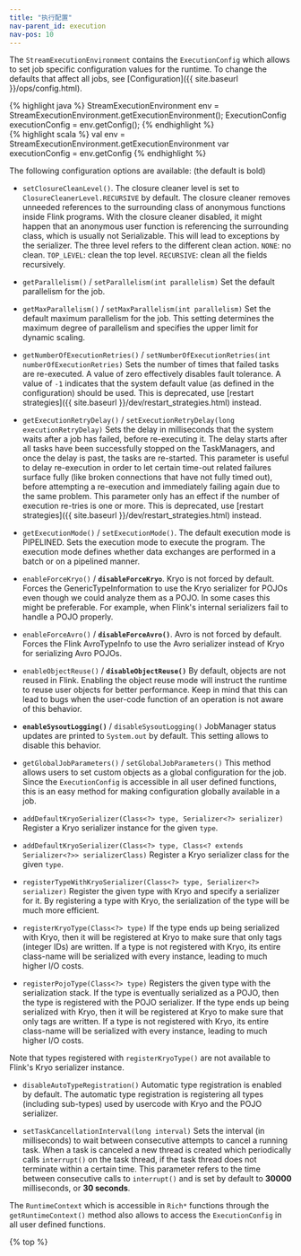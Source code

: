 ```yaml
---
title: "执行配置"
nav-parent_id: execution
nav-pos: 10
---
```

<!--
Licensed to the Apache Software Foundation (ASF) under one
or more contributor license agreements.  See the NOTICE file
distributed with this work for additional information
regarding copyright ownership.  The ASF licenses this file
to you under the Apache License, Version 2.0 (the
"License"); you may not use this file except in compliance
with the License.  You may obtain a copy of the License at

  http://www.apache.org/licenses/LICENSE-2.0

Unless required by applicable law or agreed to in writing,
software distributed under the License is distributed on an
"AS IS" BASIS, WITHOUT WARRANTIES OR CONDITIONS OF ANY
KIND, either express or implied.  See the License for the
specific language governing permissions and limitations
under the License.
-->

The `StreamExecutionEnvironment` contains the `ExecutionConfig` which allows to set job specific configuration values for the runtime.
To change the defaults that affect all jobs, see [Configuration]({{ site.baseurl }}/ops/config.html).

<div class="codetabs" markdown="1">
<div data-lang="java" markdown="1">
{% highlight java %}
StreamExecutionEnvironment env = StreamExecutionEnvironment.getExecutionEnvironment();
ExecutionConfig executionConfig = env.getConfig();
{% endhighlight %}
</div>
<div data-lang="scala" markdown="1">
{% highlight scala %}
val env = StreamExecutionEnvironment.getExecutionEnvironment
var executionConfig = env.getConfig
{% endhighlight %}
</div>
</div>

The following configuration options are available: (the default is bold)

- `setClosureCleanLevel()`. The closure cleaner level is set to `ClosureCleanerLevel.RECURSIVE` by default. The closure cleaner removes unneeded references to the surrounding class of anonymous functions inside Flink programs.
With the closure cleaner disabled, it might happen that an anonymous user function is referencing the surrounding class, which is usually not Serializable. This will lead to exceptions by the serializer. The three level
refers to the different clean action. `NONE`: no clean. `TOP_LEVEL`: clean the top level. `RECURSIVE`: clean all the fields recursively. 

- `getParallelism()` / `setParallelism(int parallelism)` Set the default parallelism for the job.

- `getMaxParallelism()` / `setMaxParallelism(int parallelism)` Set the default maximum parallelism for the job. This setting determines the maximum degree of parallelism and specifies the upper limit for dynamic scaling.

- `getNumberOfExecutionRetries()` / `setNumberOfExecutionRetries(int numberOfExecutionRetries)` Sets the number of times that failed tasks are re-executed. A value of zero effectively disables fault tolerance. A value of `-1` indicates that the system default value (as defined in the configuration) should be used. This is deprecated, use [restart strategies]({{ site.baseurl }}/dev/restart_strategies.html) instead.

- `getExecutionRetryDelay()` / `setExecutionRetryDelay(long executionRetryDelay)` Sets the delay in milliseconds that the system waits after a job has failed, before re-executing it. The delay starts after all tasks have been successfully stopped on the TaskManagers, and once the delay is past, the tasks are re-started. This parameter is useful to delay re-execution in order to let certain time-out related failures surface fully (like broken connections that have not fully timed out), before attempting a re-execution and immediately failing again due to the same problem. This parameter only has an effect if the number of execution re-tries is one or more. This is deprecated, use [restart strategies]({{ site.baseurl }}/dev/restart_strategies.html) instead.

- `getExecutionMode()` / `setExecutionMode()`. The default execution mode is PIPELINED. Sets the execution mode to execute the program. The execution mode defines whether data exchanges are performed in a batch or on a pipelined manner.

- `enableForceKryo()` / **`disableForceKryo`**. Kryo is not forced by default. Forces the GenericTypeInformation to use the Kryo serializer for POJOs even though we could analyze them as a POJO. In some cases this might be preferable. For example, when Flink's internal serializers fail to handle a POJO properly.

- `enableForceAvro()` / **`disableForceAvro()`**. Avro is not forced by default. Forces the Flink AvroTypeInfo to use the Avro serializer instead of Kryo for serializing Avro POJOs.

- `enableObjectReuse()` / **`disableObjectReuse()`** By default, objects are not reused in Flink. Enabling the object reuse mode will instruct the runtime to reuse user objects for better performance. Keep in mind that this can lead to bugs when the user-code function of an operation is not aware of this behavior.

- **`enableSysoutLogging()`** / `disableSysoutLogging()` JobManager status updates are printed to `System.out` by default. This setting allows to disable this behavior.

- `getGlobalJobParameters()` / `setGlobalJobParameters()` This method allows users to set custom objects as a global configuration for the job. Since the `ExecutionConfig` is accessible in all user defined functions, this is an easy method for making configuration globally available in a job.

- `addDefaultKryoSerializer(Class<?> type, Serializer<?> serializer)` Register a Kryo serializer instance for the given `type`.

- `addDefaultKryoSerializer(Class<?> type, Class<? extends Serializer<?>> serializerClass)` Register a Kryo serializer class for the given `type`.

- `registerTypeWithKryoSerializer(Class<?> type, Serializer<?> serializer)` Register the given type with Kryo and specify a serializer for it. By registering a type with Kryo, the serialization of the type will be much more efficient.

- `registerKryoType(Class<?> type)` If the type ends up being serialized with Kryo, then it will be registered at Kryo to make sure that only tags (integer IDs) are written. If a type is not registered with Kryo, its entire class-name will be serialized with every instance, leading to much higher I/O costs.

- `registerPojoType(Class<?> type)` Registers the given type with the serialization stack. If the type is eventually serialized as a POJO, then the type is registered with the POJO serializer. If the type ends up being serialized with Kryo, then it will be registered at Kryo to make sure that only tags are written. If a type is not registered with Kryo, its entire class-name will be serialized with every instance, leading to much higher I/O costs.

Note that types registered with `registerKryoType()` are not available to Flink's Kryo serializer instance.

- `disableAutoTypeRegistration()` Automatic type registration is enabled by default. The automatic type registration is registering all types (including sub-types) used by usercode with Kryo and the POJO serializer.

- `setTaskCancellationInterval(long interval)` Sets the interval (in milliseconds) to wait between consecutive attempts to cancel a running task. When a task is canceled a new thread is created which periodically calls `interrupt()` on the task thread, if the task thread does not terminate within a certain time. This parameter refers to the time between consecutive calls to `interrupt()` and is set by default to **30000** milliseconds, or **30 seconds**.

The `RuntimeContext` which is accessible in `Rich*` functions through the `getRuntimeContext()` method also allows to access the `ExecutionConfig` in all user defined functions.

{% top %}

